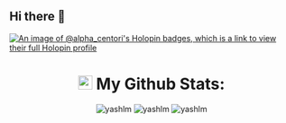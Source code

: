 ## Hi there 👋

<!--
**omgupta-iitk/omgupta-iitk** is a ✨ _special_ ✨ repository because its `README.md` (this file) appears on your GitHub profile.

Here are some ideas to get you started:

- 🔭 I’m currently working on ...
- 🌱 I’m currently learning ...
- 👯 I’m looking to collaborate on ...
- 🤔 I’m looking for help with ...
- 💬 Ask me about ...
- 📫 How to reach me: ...
- 😄 Pronouns: ...
- ⚡ Fun fact: ...
-->
[![An image of @alpha_centori's Holopin badges, which is a link to view their full Holopin profile](https://holopin.me/alpha_centori)](https://holopin.io/@alpha_centori)

<h1 align="center"><img src='https://media1.giphy.com/media/du3J3cXyzhj75IOgvA/giphy.gif?cid=ecf05e47x2g034i9pzwtzzsd3xgg2w9nr94t4tflbbgo3008&rid=giphy.gif' width='25' /> My Github Stats:</h1>

<div align="center">
<span><img src="https://github-readme-stats-sigma-five.vercel.app/api?username=omgupta-iitk&show_icons=true&locale=en" alt="yashlm" /></span>
<span><img src="https://github-readme-stats-sigma-five.vercel.app/api/top-langs?username=omgupta-iitk&show_icons=true&locale=en&layout=compact" alt="yashlm"/></span>
<span><img  src="https://github-readme-streak-stats.herokuapp.com/?user=omgupta-iitk&bg_color=1e1e2e&text_color=cdd6f4" alt="yashlm" /></span>
</div>
